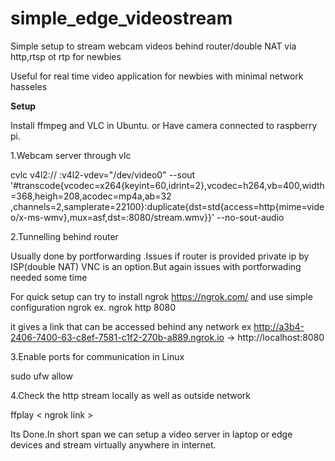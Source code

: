 # simple_edge_videostream

Simple setup to stream webcam videos behind router/double NAT  via http,rtsp ot rtp for newbies

Useful for real time video application for newbies with minimal network hasseles

**Setup**

Install ffmpeg and VLC in Ubuntu.
or Have camera connected to raspberry pi.

1.Webcam server through vlc


 cvlc v4l2:// :v4l2-vdev="/dev/video0" --sout '#transcode{vcodec=x264{keyint=60,idrint=2},vcodec=h264,vb=400,width=368,heigh=208,acodec=mp4a,ab=32 ,channels=2,samplerate=22100}:duplicate{dst=std{access=http{mime=video/x-ms-wmv},mux=asf,dst=:8080/stream.wmv}}' --no-sout-audio
 
2.Tunnelling behind router

Usually done by portforwarding .Issues if router is provided private ip by ISP(double NAT)
VNC is an option.But again issues with portforwading needed some time

For quick setup can try to install ngrok https://ngrok.com/ and use simple configuration
 ngrok <protocol> <port>
 ex.
  ngrok http 8080
  
  it gives a link that can be accessed behind any network 
  ex  http://a3b4-2406-7400-63-c8ef-7581-c1f2-270b-a889.ngrok.io -> http://localhost:8080
   
3.Enable ports for communication in Linux
 
  sudo ufw <port> allow
  
4.Check the http stream locally as well as outside network
 
  ffplay < ngrok link >
 
 
  
  Its Done.In short span we can setup a video server in laptop or edge devices and stream virtually anywhere in internet.
